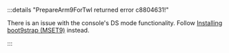 :::details "PrepareArm9ForTwl returned error c8804631!"

There is an issue with the console's DS mode functionality. Follow [Installing boot9strap (MSET9)](installing-boot9strap-\(mset9\)) instead.

:::
